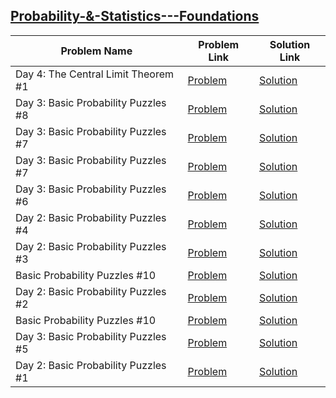 ## [Probability-&-Statistics---Foundations](https://www.hackerrank.com/domains/ai/statistics-foundations)

Problem Name|Problem Link|Solution Link
---|---|---
Day 4: The Central Limit Theorem #1|[Problem](https://www.hackerrank.com/challenges/the-central-limit-theorem-1/problem)|[Solution](/the-central-limit-theorem-1.txt)
Day 3: Basic Probability Puzzles #8|[Problem](https://www.hackerrank.com/challenges/basic-probability-puzzles-8/problem)|[Solution](/basic-probability-puzzles-8.txt)
Day 3: Basic Probability Puzzles #7|[Problem](https://www.hackerrank.com/challenges/basic-probability-puzzles-7/problem)|[Solution](/basic-probability-puzzles-7.txt)
Day 3: Basic Probability Puzzles #7|[Problem](https://www.hackerrank.com/challenges/basic-probability-puzzles-7/problem)|[Solution](/basic-probability-puzzles-7.txt)
Day 3: Basic Probability Puzzles #6|[Problem](https://www.hackerrank.com/challenges/basic-probability-puzzles-6/problem)|[Solution](/basic-probability-puzzles-6.txt)
Day 2: Basic Probability Puzzles #4|[Problem](https://www.hackerrank.com/challenges/basic-probability-puzzles-4/problem)|[Solution](/basic-probability-puzzles-4.txt)
Day 2: Basic Probability Puzzles #3|[Problem](https://www.hackerrank.com/challenges/basic-probability-puzzles-3/problem)|[Solution](/basic-probability-puzzles-3.txt)
Basic Probability Puzzles #10|[Problem](https://www.hackerrank.com/challenges/basic-probability-puzzles-10/problem)|[Solution](/basic-probability-puzzles-10.txt)
Day 2: Basic Probability Puzzles #2|[Problem](https://www.hackerrank.com/challenges/basic-probability-puzzles-2/problem)|[Solution](/basic-probability-puzzles-2.txt)
Basic Probability Puzzles #10|[Problem](https://www.hackerrank.com/challenges/basic-probability-puzzles-10/problem)|[Solution](/basic-probability-puzzles-10.txt)
Day 3: Basic Probability Puzzles #5|[Problem](https://www.hackerrank.com/challenges/basic-probability-puzzles-5/problem)|[Solution](/basic-probability-puzzles-5.txt)
Day 2: Basic Probability Puzzles #1 |[Problem](https://www.hackerrank.com/challenges/basic-probability-puzzles-1/problem)|[Solution](/basic-probability-puzzles-1.txt)
